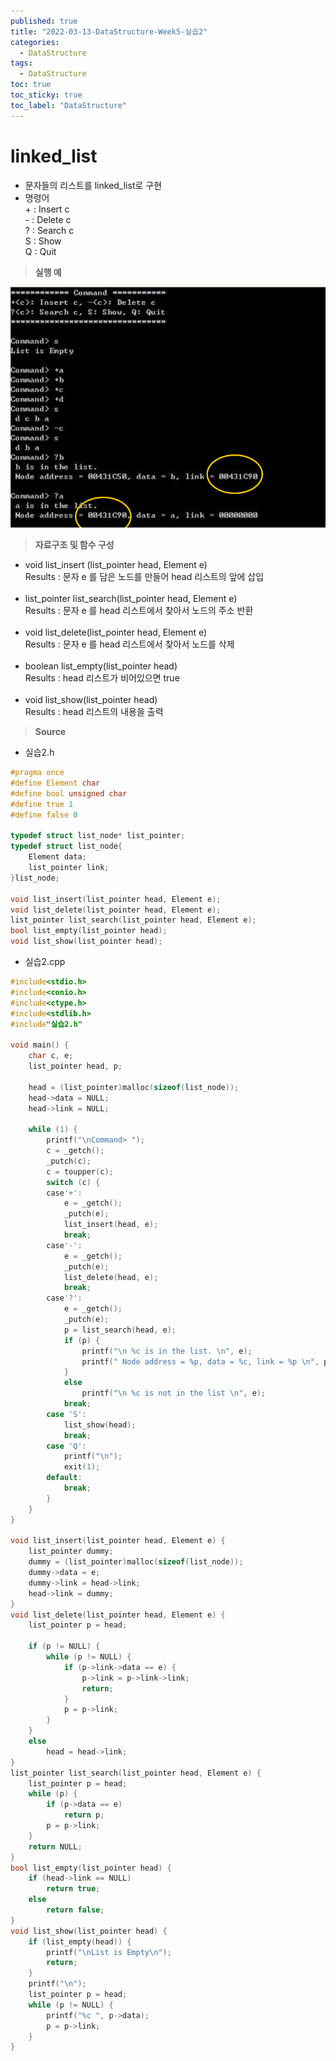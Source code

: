 ```yaml
---
published: true
title: "2022-03-13-DataStructure-Week5-실습2"
categories:
  - DataStructure
tags:
  - DataStructure
toc: true
toc_sticky: true
toc_label: "DataStructure"
---
```


# linked_list

- 문자들의 리스트를 linked_list로 구현
- 명령어  
  +<c> : Insert c  
  -<c> : Delete c  
  ?<c> : Search c  
  S : Show  
  Q : Quit

> **실행 예**

![image](https://github.com/222SeungHyun/222SeungHyun.github.io/blob/master/_images/%EC%9E%90%EB%A3%8C%EA%B5%AC%EC%A1%B0%EC%99%80%EC%8B%A4%EC%8A%B5-5%EC%9E%A5-%EC%8B%A4%EC%8A%B52-1.png?raw=true)

> **자료구조 및 함수 구성**

- void list_insert (list_pointer head, Element e)  
  Results : 문자 e 를 담은 노드를 만들어 head 리스트의 앞에 삽입  
  <br>
- list_pointer list_search(list_pointer head, Element e)  
  Results : 문자 e 를 head 리스트에서 찾아서 노드의 주소 반환  
  <br>
- void list_delete(list_pointer head, Element e)  
  Results : 문자 e 를 head 리스트에서 찾아서 노드를 삭제  
  <br>
- boolean list_empty(list_pointer head)  
  Results : head 리스트가 비어있으면 true  
  <br>
- void list_show(list_pointer head)  
  Results : head 리스트의 내용을 출력

> **Source**

- 실습2.h

```C++
#pragma once
#define Element char
#define bool unsigned char
#define true 1
#define false 0

typedef struct list_node* list_pointer;
typedef struct list_node{
	Element data;
	list_pointer link;
}list_node;

void list_insert(list_pointer head, Element e);
void list_delete(list_pointer head, Element e);
list_pointer list_search(list_pointer head, Element e);
bool list_empty(list_pointer head);
void list_show(list_pointer head);
```

- 실습2.cpp

```C++
#include<stdio.h>
#include<conio.h>
#include<ctype.h>
#include<stdlib.h>
#include"실습2.h"

void main() {
	char c, e;
	list_pointer head, p;

	head = (list_pointer)malloc(sizeof(list_node));
	head->data = NULL;
	head->link = NULL;

	while (1) {
		printf("\nCommand> ");
		c = _getch();
		_putch(c);
		c = toupper(c);
		switch (c) {
		case'+':
			e = _getch();
			_putch(e);
			list_insert(head, e);
			break;
		case'-':
			e = _getch();
			_putch(e);
			list_delete(head, e);
			break;
		case'?':
			e = _getch();
			_putch(e);
			p = list_search(head, e);
			if (p) {
				printf("\n %c is in the list. \n", e);
				printf(" Node address = %p, data = %c, link = %p \n", p, p->data, p->link);
			}
			else
				printf("\n %c is not in the list \n", e);
			break;
		case 'S':
			list_show(head);
			break;
		case 'Q':
			printf("\n");
			exit(1);
		default:
			break;
		}
	}
}

void list_insert(list_pointer head, Element e) {
	list_pointer dummy;
	dummy = (list_pointer)malloc(sizeof(list_node));
	dummy->data = e;
	dummy->link = head->link;
	head->link = dummy;
}
void list_delete(list_pointer head, Element e) {
	list_pointer p = head;

	if (p != NULL) {
		while (p != NULL) {
			if (p->link->data == e) {
				p->link = p->link->link;
				return;
			}
			p = p->link;
		}
	}
	else
		head = head->link;
}
list_pointer list_search(list_pointer head, Element e) {
	list_pointer p = head;
	while (p) {
		if (p->data == e)
			return p;
		p = p->link;
	}
	return NULL;
}
bool list_empty(list_pointer head) {
	if (head->link == NULL)
		return true;
	else
		return false;
}
void list_show(list_pointer head) {
	if (list_empty(head)) {
		printf("\nList is Empty\n");
		return;
	}
	printf("\n");
	list_pointer p = head;
	while (p != NULL) {
		printf("%c ", p->data);
		p = p->link;
	}
}
```
